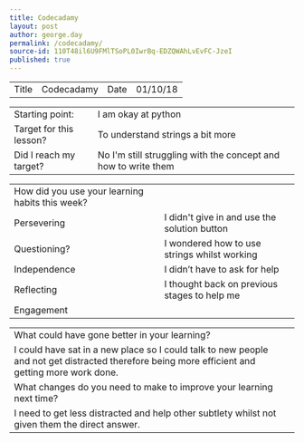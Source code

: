 ```yaml
---
title: Codecadamy
layout: post
author: george.day
permalink: /codecadamy/
source-id: 110T48il6U9FMlTSoPL0IwrBq-EDZQWAhLvEvFC-JzeI
published: true
---
```

<table>
  <tr>
    <td>Title</td>
    <td>Codecadamy</td>
    <td>Date</td>
    <td>01/10/18</td>
  </tr>
</table>


<table>
  <tr>
    <td>Starting point:</td>
    <td>I am okay at python</td>
  </tr>
  <tr>
    <td>Target for this lesson?</td>
    <td>To understand strings a bit more</td>
  </tr>
  <tr>
    <td>Did I reach my target? </td>
    <td>No I'm still struggling with the concept and how to write them</td>
  </tr>
</table>


<table>
  <tr>
    <td>How did you use your learning habits this week?</td>
    <td></td>
  </tr>
  <tr>
    <td>Persevering</td>
    <td>I didn't give in and use the solution button</td>
  </tr>
  <tr>
    <td>Questioning?</td>
    <td>I wondered how to use strings whilst working</td>
  </tr>
  <tr>
    <td>Independence</td>
    <td>I didn’t have to ask for help</td>
  </tr>
  <tr>
    <td>Reflecting</td>
    <td>I thought back on previous stages to help me</td>
  </tr>
  <tr>
    <td>Engagement</td>
    <td></td>
  </tr>
</table>


<table>
  <tr>
    <td>What could have gone better in your learning?</td>
    <td></td>
  </tr>
  <tr>
    <td>I could have sat in a new place so I could talk to new people and not get distracted therefore being more efficient and getting more work done.</td>
    <td></td>
  </tr>
  <tr>
    <td>What changes do you need to make to improve your learning next time?</td>
    <td></td>
  </tr>
  <tr>
    <td>I need to get less distracted and help other subtlety whilst not given them the direct answer.</td>
    <td></td>
  </tr>
</table>


